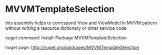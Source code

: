 # MVVMTemplateSelection

this assembly helps to correspond View and ViewModel in MVVM pattern without writing a resource dictionary or other service code

nuget command: Install-Package MVVMTemplateSelection

nuget page: http://nuget.org/packages/MVVMTemplateSelection
